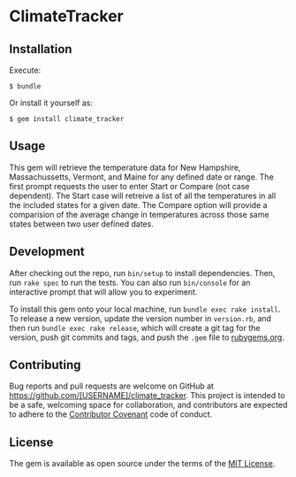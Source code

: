 # ClimateTracker
## Installation
Execute:

    $ bundle

Or install it yourself as:

    $ gem install climate_tracker

## Usage

This gem will retrieve the temperature data for New Hampshire, Massachussetts, Vermont, and Maine for any defined date or range. The first prompt requests the user to enter Start or Compare (not case dependent).  The Start case will retreive a list of all the temperatures in all the included states for a given date.  The Compare option will provide a comparision of the average change in temperatures across those same states between two user defined dates.

## Development

After checking out the repo, run `bin/setup` to install dependencies. Then, run `rake spec` to run the tests. You can also run `bin/console` for an interactive prompt that will allow you to experiment.

To install this gem onto your local machine, run `bundle exec rake install`. To release a new version, update the version number in `version.rb`, and then run `bundle exec rake release`, which will create a git tag for the version, push git commits and tags, and push the `.gem` file to [rubygems.org](https://rubygems.org).

## Contributing

Bug reports and pull requests are welcome on GitHub at https://github.com/[USERNAME]/climate_tracker. This project is intended to be a safe, welcoming space for collaboration, and contributors are expected to adhere to the [Contributor Covenant](http://contributor-covenant.org) code of conduct.


## License

The gem is available as open source under the terms of the [MIT License](http://opensource.org/licenses/MIT).

